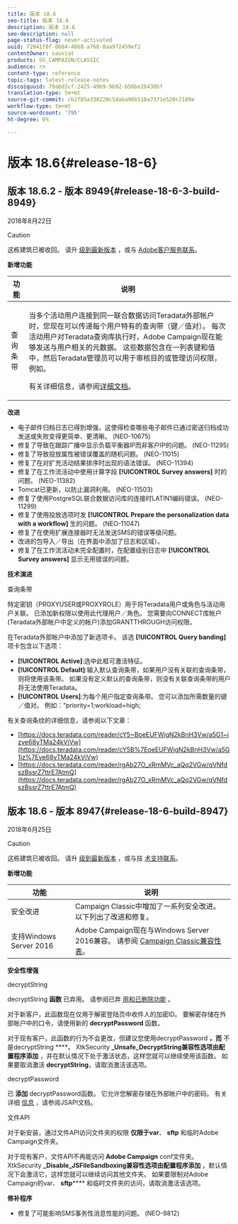 ```yaml
---
title: 版本 18.6
seo-title: 版本 18.6
description: 版本 18.6
seo-description: null
page-status-flag: never-activated
uuid: 72941f8f-0b84-4868-a768-8aa972459ef2
contentOwner: sauviat
products: SG_CAMPAIGN/CLASSIC
audience: rn
content-type: reference
topic-tags: latest-release-notes
discoiquuid: 79a6d3cf-2425-49b9-9b92-b56be26438bf
translation-type: tm+mt
source-git-commit: cb2fb5a338220c54aba96b510a7371e520c2189e
workflow-type: tm+mt
source-wordcount: '795'
ht-degree: 6%

---
```



# 版本 18.6{#release-18-6}

## 版本 18.6.2 - 版本 8949{#release-18-6-3-build-8949}

2018年8月22日

>[!CAUTION]
>
>这栋建筑已被收回。 请升 [级到最新版本](../../production/using/build-upgrade.md) ，或与 [Adobe客户服务联系](https://helpx.adobe.com/enterprise/admin-guide.html/enterprise/using/support-for-experience-cloud.ug.html)。

**新增功能**

<table> 
 <thead> 
  <tr> 
   <th> 功能<br /> </th> 
   <th> 说明<br /> </th> 
  </tr> 
 </thead> 
 <tbody> 
  <tr> 
   <td> 查询条带<br /> </td> 
   <td> <p>当多个活动用户连接到同一联合数据访问Teradata外部帐户时，您现在可以传递每个用户特有的查询带（键／值对）。 每次活动用户对Teradata查询库执行时，Adobe Campaign现在能够发送与用户相关的元数据。 这些数据包含在一列表键和值中，然后Teradata管理员可以用于审核目的或管理访问权限，例如。</p><p>有关详细信息，请参阅<a href="../../installation/using/external-accounts.md">详细文档</a>。</p> </td>
  </tr> 
 </tbody> 
</table>

**改进**

* 电子邮件归档日志已得到增强，这使得检查哪些电子邮件已通过密送归档成功发送或失败变得更简单、更清晰。 (NEO-10675)
* 修复了导致在跟踪广播中显示负载平衡器IP而非客户IP的问题。 (NEO-11295)
* 修复了导致投放属性被错误覆盖的随机问题。 (NEO-11015)
* 修复了在对扩充活动结果排序时出现的语法错误。 (NEO-11394)
* 修复了在工作流活动中使用计算字段 **[!UICONTROL Survey answers]** 时的问题。 (NEO-11382)
* Tomcat已更新，以防止漏洞利用。 (NEO-11503)
* 修复了使用PostgreSQL联合数据访问库的连接时LATIN1编码错误。 (NEO-11299)
* 修复了使用投放选项时发 **[!UICONTROL Prepare the personalization data with a workflow]** 生的问题。 (NEO-11047)
* 修复了在使用扩展连接器时无法发送SMS的错误等级问题。
* 改进的包导入／导出（在界面中添加了日志和区域）。
* 修复了在工作流活动未完全配置时，在配置级别日志中 **[!UICONTROL Survey answers]** 显示无用错误的问题。

**技术演进**

查询条带

特定密钥（PROXYUSER或PROXYROLE）用于将Teradata用户或角色与活动用户关联。 已添加新权限以使用此代理用户／角色。 您需要向CONNECT库帐户(Teradata外部帐户中定义的帐户)添加GRANTTHROUGH访问权限。

在Teradata外部帐户中添加了新选项卡。 该选 **[!UICONTROL Query banding]** 项卡包含以下选项：

* **[!UICONTROL Active]**:选中此框可激活特征。
* **[!UICONTROL Default]**:输入默认查询条带，如果用户没有关联的查询条带，则将使用该条带。 如果没有定义默认的查询条带，则没有关联查询条带的用户将无法使用Teradata。
* **[!UICONTROL Users]**:为每个用户指定查询条带。 您可以添加所需数量的键／值对。 例如：“priority=1;workload=high;

有关查询条纹的详细信息，请参阅以下文章：

* [https://docs.teradata.com/reader/cY5~BoeEUFWjgN2kBnH3Vw/a5G1~izve68yTMa24kVjVw](https://docs.teradata.com/reader/cY5B%7EoeEUFWjgN2kBnH3Vw/a5G1iz%7Eve68yTMa24kVjVw)
* [https://docs.teradata.com/reader/rgAb27O_xRmMVc_aQq2VGw/qVNfdszBssrZ7ttrE7AtmQ](https://docs.teradata.com/reader/rgAb27O_xRmMVc_aQq2VGw/qVNfdszBssrZ7ttrE7AtmQ)

## 版本 18.6 - 版本 8947{#release-18-6-build-8947}

2018年6月25日

>[!CAUTION]
>
>这栋建筑已被收回。 请升 [级到最新版本](../../production/using/build-upgrade.md) ，或与技 [术支持联系](https://helpx.adobe.com/enterprise/admin-guide.html/enterprise/using/support-for-experience-cloud.ug.html)。

**新增功能**

<table> 
 <thead> 
  <tr> 
   <th> 功能<br /> </th> 
   <th> 说明<br /> </th> 
  </tr> 
 </thead> 
 <tbody> 
  <tr> 
   <td> 安全改进<br /> </td> 
   <td> Campaign Classic中增加了一系列安全改进。 以下列出了改进和修复。<br /> </td> 
  </tr> 
  <tr> 
   <td> 支持Windows Server 2016<br /> </td> 
   <td> Adobe Campaign现在与Windows Server 2016兼容。 请参阅 <a href="https://helpx.adobe.com/cn/campaign/kb/compatibility-matrix.html">Campaign Classic兼容性表</a>。<br /> </td> 
  </tr> 
 </tbody> 
</table>

**安全性增强**

decryptString

decryptString **函数** 已弃用。 请参阅已弃 [用和已删除功能](https://helpx.adobe.com/cn/campaign/kb/deprecated-and-removed-features.html) 。

对于新客户，此函数现在仅用于解密登陆页中收件人的加密ID。 要解密存储在外部帐户中的口令，请使用新的 **decryptPassword** 函数。

对于现有客户，此函数的行为不会更改，但建议您使用decryptPassword **，而** 不是decryptString ****。 XtkSecurity **_Unsafe_DecryptString兼容性选项由配置程序添加** ，并在默认情况下处于激活状态，这样您就可以继续使用该函数。 如果要取消激活 **decryptString**，请取消激活该选项。

decryptPassword

已 **添加** decryptPassword函数。 它允许您解密存储在外部帐户中的密码。 有关详细 [信息](https://helpx.adobe.com/cn/campaign/kb/compatibility-matrix.html) ，请参阅JSAPI文档。

文件API

对于新安装，通过文件API访问文件夹的权限 **仅限于var**、 **sftp** 和临时Adobe Campaign文件夹。

对于现有客户，文件API不再能访问 **Adobe Campaign** conf文件夹。 XtkSecurity **_Disable_JSFileSandboxing兼容性选项由配置程序添加** ，默认情况下会激活它，这样您就可以继续访问其他文件夹。 如果要限制对Adobe Campaign的var、 **sftp****** 和临时文件夹的访问，请取消激活该选项。

**修补程序**

* 修复了可能影响SMS事务性消息性能的问题。 (NEO-9812)
